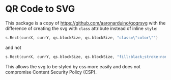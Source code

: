 # QR Code to SVG

This package is a copy of https://github.com/aaronarduino/goqrsvg with the difference of creating the svg with `class` attribute instead of inline `style`:

```go
s.Rect(currX, currY, qs.blockSize, qs.blockSize, "class=\"color\"")
```

and not

```go
s.Rect(currX, currY, qs.blockSize, qs.blockSize, "fill:black;stroke:none")
```

This allows the svg to be styled by css more easily and does not compromise Content Security Policy (CSP).
